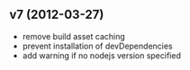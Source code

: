 ## v7 (2012-03-27)

* remove build asset caching
* prevent installation of devDependencies
* add warning if no nodejs version specified
